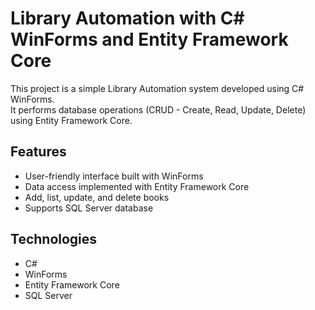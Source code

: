# Library Automation with C# WinForms and Entity Framework Core

This project is a simple Library Automation system developed using C# WinForms.  
It performs database operations (CRUD - Create, Read, Update, Delete) using Entity Framework Core.

## Features
- User-friendly interface built with WinForms  
- Data access implemented with Entity Framework Core  
- Add, list, update, and delete books  
- Supports SQL Server database

## Technologies
- C#  
- WinForms  
- Entity Framework Core  
- SQL Server

